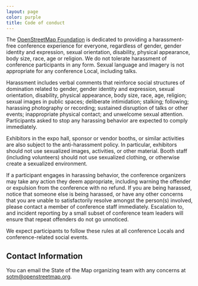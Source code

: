 ```yaml
---
layout: page
color: purple
title: Code of conduct
---
```


The [OpenStreetMap Foundation](http://wiki.osmfoundation.org/wiki/Main_Page) is dedicated to providing a harassment-free conference experience for everyone, regardless of gender, gender identity and expression, sexual orientation, disability, physical appearance, body size, race, age or religion. We do not tolerate harassment of conference participants in any form. Sexual language and imagery is not appropriate for any conference Local, including talks.

Harassment includes verbal comments that reinforce social structures of domination related to gender, gender identity and expression, sexual orientation, disability, physical appearance, body size, race, age, religion; sexual images in public spaces; deliberate intimidation; stalking; following; harassing photography or recording; sustained disruption of talks or other events; inappropriate physical contact; and unwelcome sexual attention. Participants asked to stop any harassing behavior are expected to comply immediately.

Exhibitors in the expo hall, sponsor or vendor booths, or similar activities are also subject to the anti-harassment policy. In particular, exhibitors should not use sexualized images, activities, or other material. Booth staff (including volunteers) should not use sexualized clothing, or otherwise create a sexualized environment.

If a participant engages in harassing behavior, the conference organizers may take any action they deem appropriate, including warning the offender or expulsion from the conference with no refund. If you are being harassed, notice that someone else is being harassed, or have any other concerns that you are unable to satisfactorily resolve amongst the person(s) involved, please contact a member of conference staff immediately. Escalation to, and incident reporting by a small subset of conference team leaders will ensure that repeat offenders do not go unnoticed.

<!--Conference staff will be happy to help participants contact hotel/Local security or local law enforcement, provide escorts, or otherwise assist those experiencing harassment to feel safe for the duration of the conference. We value your attendance.-->

We expect participants to follow these rules at all conference Locals and conference-related social events.

## Contact Information

You can email the State of the Map organizing team with any concerns at [sotm@openstreetmap.org](mailto:sotm@openstreetmap.org).

<!--For police assistance the emergency number in Germany is 112.-->
